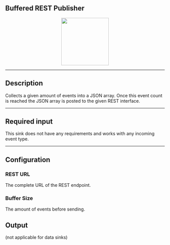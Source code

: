 <!--
  ~ Licensed to the Apache Software Foundation (ASF) under one or more
  ~ contributor license agreements.  See the NOTICE file distributed with
  ~ this work for additional information regarding copyright ownership.
  ~ The ASF licenses this file to You under the Apache License, Version 2.0
  ~ (the "License"); you may not use this file except in compliance with
  ~ the License.  You may obtain a copy of the License at
  ~
  ~    http://www.apache.org/licenses/LICENSE-2.0
  ~
  ~ Unless required by applicable law or agreed to in writing, software
  ~ distributed under the License is distributed on an "AS IS" BASIS,
  ~ WITHOUT WARRANTIES OR CONDITIONS OF ANY KIND, either express or implied.
  ~ See the License for the specific language governing permissions and
  ~ limitations under the License.
  ~
  -->

## Buffered REST Publisher

<p align="center"> 
    <img src="icon.png" width="150px;" class="pe-image-documentation"/>
</p>

***

## Description

Collects a given amount of events into a JSON array. Once this event count is reached
the JSON array is posted to the given REST interface.

***

## Required input

This sink does not have any requirements and works with any incoming event type.

***

## Configuration

### REST URL

The complete URL of the REST endpoint.

### Buffer Size

The amount of events before sending.

## Output

(not applicable for data sinks)